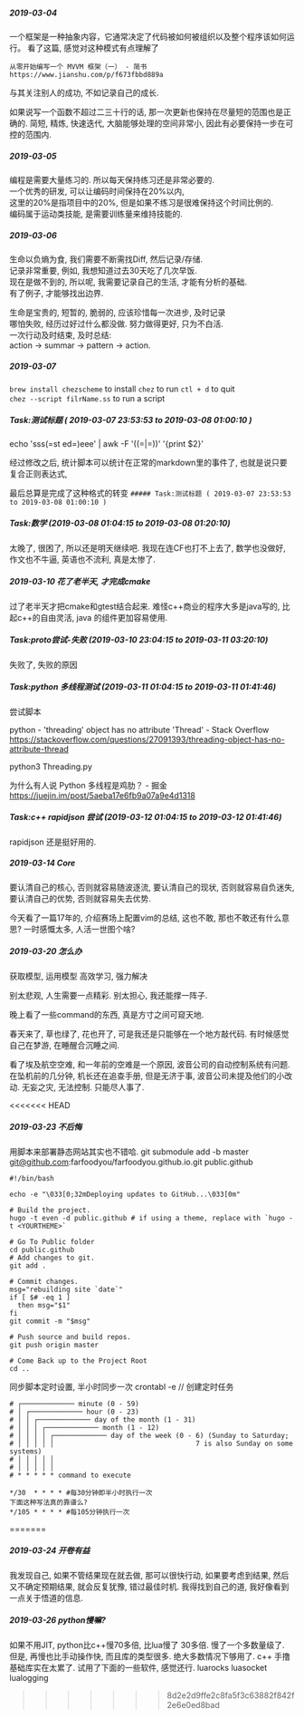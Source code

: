 ##### 2019-03-04
一个框架是一种抽象内容，它通常决定了代码被如何被组织以及整个程序该如何运行。
看了这篇, 感觉对这种模式有点理解了

    从零开始编写一个 MVVM 框架（一） - 简书
    https://www.jianshu.com/p/f673fbbd889a


与其关注别人的成功, 不如记录自己的成长.

如果说写一个函数不超过二三十行的话, 那一次更新也保持在尽量短的范围也是正确的.
简短, 精炼, 快速迭代, 大脑能够处理的空间非常小, 因此有必要保持一步在可控的范围内.

##### 2019-03-05
编程是需要大量练习的. 所以每天保持练习还是非常必要的.  
一个优秀的研发, 可以让编码时间保持在20%以内,  
这里的20%是指项目中的20%, 但是如果不练习是很难保持这个时间比例的.  
编码属于运动类技能, 是需要训练量来维持技能的.  

##### 2019-03-06
生命以负熵为食, 我们需要不断需找Diff, 然后记录/存储.  
记录非常重要, 例如, 我想知道过去30天吃了几次早饭.   
现在是做不到的, 所以呢, 我需要记录自己的生活, 才能有分析的基础.  
有了例子, 才能够找出边界.

生命是宝贵的, 短暂的, 脆弱的, 应该珍惜每一次进步, 及时记录  
哪怕失败, 经历过好过什么都没做. 努力做得更好, 只为不白活.  
一次行动及时结束, 及时总结:  
action -> summar -> pattern -> action.  

##### 2019-03-07
`brew install chezscheme` to install
`chez` to run
`ctl + d` to quit  
`chez --script filrName.ss` to run a script

##### Task:测试标题 ( 2019-03-07 23:53:53 to 2019-03-08 01:00:10 )
echo 'sss(=st ed=)eee' | awk -F '(\(=|=\))' '{print $2}'

经过修改之后, 统计脚本可以统计在正常的markdown里的事件了, 也就是说只要复合正则表达式,

最后总算是完成了这种格式的转变
`##### Task:测试标题 ( 2019-03-07 23:53:53 to 2019-03-08 01:00:10 )`

##### Task:数学 (2019-03-08 01:04:15 to 2019-03-08 01:20:10)
太晚了, 很困了, 所以还是明天继续吧.
我现在连CF也打不上去了, 数学也没做好,
作文也不牛逼, 英语也不流利, 真是太惨了.


##### 2019-03-10 花了老半天, 才完成cmake
过了老半天才把cmake和gtest结合起来.
难怪c++商业的程序大多是java写的,
比起c++的自由灵活, java 的组件更加容易使用.

##### Task:proto尝试-失败 (2019-03-10 23:04:15 to 2019-03-11 03:20:10)
失败了, 失败的原因

##### Task:python 多线程测试 (2019-03-11 01:04:15 to 2019-03-11 01:41:46)
尝试脚本

python - 'threading' object has no attribute 'Thread' - Stack Overflow
https://stackoverflow.com/questions/27091393/threading-object-has-no-attribute-thread

python3 Threading.py

为什么有人说 Python 多线程是鸡肋？ - 掘金
https://juejin.im/post/5aeba17e6fb9a07a9e4d1318


##### Task:c++ rapidjson 尝试 (2019-03-12 01:04:15 to 2019-03-12 01:41:46)
rapidjson 还是挺好用的.


##### 2019-03-14 Core
要认清自己的核心, 否则就容易随波逐流,
要认清自己的现状, 否则就容易自负迷失,
要认清自己的优势, 否则就容易失去优势.

今天看了一篇17年的, 介绍赛场上配置vim的总结,
这也不敢, 那也不敢还有什么意思?
一时感慨太多, 人活一世图个啥?

##### 2019-03-20 怎么办
获取模型, 运用模型
高效学习, 强力解决

别太悲观, 人生需要一点精彩. 别太担心, 我还能撑一阵子.

晚上看了一些command的东西, 真是方寸之间可窥天地.

春天来了, 草也绿了, 花也开了, 可是我还是只能够在一个地方敲代码.
有时候感觉自己在梦游, 在睡醒合沉睡之间.

看了埃及航空空难, 和一年前的空难是一个原因, 波音公司的自动控制系统有问题.
在坠机前的几分钟, 机长还在追查手册, 但是无济于事, 波音公司未提及他们的小改动.
无妄之灾, 无法控制. 只能尽人事了.

<<<<<<< HEAD
##### 2019-03-23 不后悔
用脚本来部署静态网站其实也不错哈.
git submodule add -b master git@github.com:farfoodyou/farfoodyou.github.io.git public.github

```
#!/bin/bash

echo -e "\033[0;32mDeploying updates to GitHub...\033[0m"

# Build the project.
hugo -t even -d public.github # if using a theme, replace with `hugo -t <YOURTHEME>`

# Go To Public folder
cd public.github
# Add changes to git.
git add .

# Commit changes.
msg="rebuilding site `date`"
if [ $# -eq 1 ]
  then msg="$1"
fi
git commit -m "$msg"

# Push source and build repos.
git push origin master

# Come Back up to the Project Root
cd ..
```

同步脚本定时设置, 半小时同步一次
crontabl -e // 创建定时任务
```
# ┌───────────── minute (0 - 59)
# │ ┌───────────── hour (0 - 23)
# │ │ ┌───────────── day of the month (1 - 31)
# │ │ │ ┌───────────── month (1 - 12)
# │ │ │ │ ┌───────────── day of the week (0 - 6) (Sunday to Saturday;
# │ │ │ │ │                                   7 is also Sunday on some systems)
# │ │ │ │ │
# │ │ │ │ │
# * * * * * command to execute

*/30  * * * * #每30分钟即半小时执行一次
下面这种写法真的靠谱么?
*/105 * * * * #每105分钟执行一次
```
=======
##### 2019-03-24 开卷有益
我发现自己, 如果不管结果现在就去做, 那可以很快行动,
如果要考虑到结果, 然后又不确定预期结果, 就会反复犹豫, 错过最佳时机.
我得找到自己的道, 我好像看到一点关于悟道的信息.

##### 2019-03-26 python慢嘛?
如果不用JIT, python比c++慢70多倍, 比lua慢了 30多倍. 慢了一个多数量级了.
但是, 再慢也比手动操作快, 而且库的类型很多. 绝大多数情况下够用了.
c++ 手撸基础库实在太累了.
试用了下面的一些软件, 感觉还行.
luarocks
luasocket
lualogging
>>>>>>> 8d2e2d9ffe2c8fa5f3c63882f842f2e6e0ed8bad
